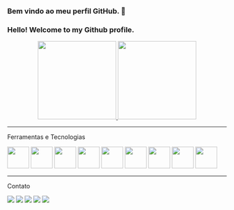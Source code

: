 ###  Bem vindo ao meu perfil GitHub. 👋
###  Hello! Welcome to my Github profile.
<div align="center" dir="auto">
  <a href="https://github.com/jonnatanfarias">
  <img height="180em" src="https://github-readme-stats.vercel.app/api?username=jonnatanfarias&amp;show_icons=true&amp;theme=dracula&amp;include_all_commits=true&amp;count_private=true" style="max-width: 100%;">
  <img height="180em" src="https://github-readme-stats.vercel.app/api/top-langs/?username=jonnatanfarias&amp;layout=compact&amp;langs_count=7&amp;theme=dracula" style="max-width: 100%;">
  <hr class="rounded">
</a>
</div>
<p>Ferramentas e Tecnologias</p>
<div>
<img src="https://cdn.jsdelivr.net/gh/devicons/devicon/icons/java/java-original-wordmark.svg" height="50px" widght = "50px"/>
<img src="https://cdn.jsdelivr.net/gh/devicons/devicon/icons/android/android-plain.svg" height="50px" widght = "50px" />                 
<img src="https://cdn.jsdelivr.net/gh/devicons/devicon/icons/python/python-original-wordmark.svg" height="50px" widght = "50px"/>
<img src="https://cdn.jsdelivr.net/gh/devicons/devicon/icons/csharp/csharp-original.svg" height="50px" widght = "50px"/>
<img src="https://cdn.jsdelivr.net/gh/devicons/devicon/icons/html5/html5-original-wordmark.svg" height="50px" widght = "50px" />         
<img src="https://cdn.jsdelivr.net/gh/devicons/devicon/icons/css3/css3-original-wordmark.svg" height="50px" widght = "50px"/>       
<img src="https://cdn.jsdelivr.net/gh/devicons/devicon/icons/javascript/javascript-original.svg" height="50px" widght = "50px"/>
<img src="https://cdn.jsdelivr.net/gh/devicons/devicon/icons/oracle/oracle-original.svg" height="50px" widght = "50px"/>
<img src="https://cdn.jsdelivr.net/gh/devicons/devicon/icons/mysql/mysql-original-wordmark.svg" height="50px" widght = "50px"/>                     
</div>
<hr class="rounded">
<div>
<p>Contato</p>
<a href="https://www.youtube.com/seu-canal-youtube-aqui" target="_blank"><img src="https://img.shields.io/badge/YouTube-FF0000?style=for-the-badge&logo=youtube&logoColor=white" target="_blank"></a>
<a href="https://instagram.com/seu-usuário-instagram-aqui" target="_blank"><img src="https://img.shields.io/badge/-Instagram-%23E4405F?style=for-the-badge&logo=instagram&logoColor=white" target="_blank"></a>
<a href="https://www.twitch.tv/seu-usuário-aqui" target="_blank"><img src="https://img.shields.io/badge/Twitch-9146FF?style=for-the-badge&logo=twitch&logoColor=white" target="_blank"></a>
<a href = "mailto:contato@seu-usuário-aqui"><img src="https://img.shields.io/badge/Gmail-D14836?style=for-the-badge&logo=gmail&logoColor=white" target="_blank"></a>
<a href="https://www.linkedin.com/in/seu-usuário-linkedln-aqui" target="_blank"><img src="https://img.shields.io/badge/-LinkedIn-%230077B5?style=for-the-badge&logo=linkedin&logoColor=white" target="_blank"></a>   
</div>



          
